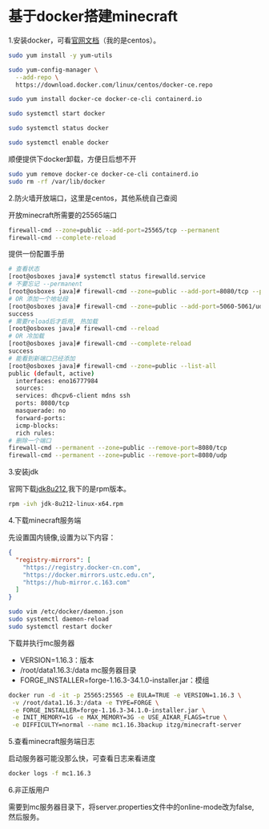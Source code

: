 # 基于docker搭建minecraft

1.安装docker，可看[官网文档](https://docs.docker.com/engine/install/centos/)（我的是centos）。

```sh
sudo yum install -y yum-utils

sudo yum-config-manager \
  --add-repo \
  https://download.docker.com/linux/centos/docker-ce.repo

sudo yum install docker-ce docker-ce-cli containerd.io

sudo systemctl start docker

sudo systemctl status docker

sudo systemctl enable docker
```

顺便提供下docker卸载，方便日后想不开

```sh
sudo yum remove docker-ce docker-ce-cli containerd.io
sudo rm -rf /var/lib/docker
```

2.防火墙开放端口，这里是centos，其他系统自己查阅

开放minecraft所需要的25565端口

```sh
firewall-cmd --zone=public --add-port=25565/tcp --permanent
firewall-cmd --complete-reload
```

提供一份配置手册

```sh
# 查看状态
[root@osboxes java]# systemctl status firewalld.service
# 不要忘记 --permanent
[root@osboxes java]# firewall-cmd --zone=public --add-port=8080/tcp --permanent
# OR 添加一个地址段
[root@osboxes java]# firewall-cmd --zone=public --add-port=5060-5061/udp --permanent
success
# 需要reload后才启用, 热加载
[root@osboxes java]# firewall-cmd --reload
# OR 冷加载
[root@osboxes java]# firewall-cmd --complete-reload
success
# 能看到新端口已经添加
[root@osboxes java]# firewall-cmd --zone=public --list-all
public (default, active)
  interfaces: eno16777984
  sources:
  services: dhcpv6-client mdns ssh
  ports: 8080/tcp
  masquerade: no
  forward-ports:
  icmp-blocks:
  rich rules:
# 删除一个端口
firewall-cmd --permanent --zone=public --remove-port=8080/tcp
firewall-cmd --permanent --zone=public --remove-port=8080/udp
```

3.安装jdk

官网下载[jdk8u212](https://www.oracle.com/java/technologies/javase/javase8u211-later-archive-downloads.html),我下的是rpm版本。

```sh
rpm -ivh jdk-8u212-linux-x64.rpm
```

4.下载minecraft服务端

先设置国内镜像,设置为以下内容：

```json
{
  "registry-mirrors": [
    "https://registry.docker-cn.com",
    "https://docker.mirrors.ustc.edu.cn",
    "https://hub-mirror.c.163.com"
  ]
}
```

```sh
sudo vim /etc/docker/daemon.json
sudo systemctl daemon-reload
sudo systemctl restart docker
```

下载并执行mc服务器

- VERSION=1.16.3：版本
- /root/data1.16.3:/data mc服务器目录
- FORGE_INSTALLER=forge-1.16.3-34.1.0-installer.jar：模组

```sh
docker run -d -it -p 25565:25565 -e EULA=TRUE -e VERSION=1.16.3 \
 -v /root/data1.16.3:/data -e TYPE=FORGE \
 -e FORGE_INSTALLER=forge-1.16.3-34.1.0-installer.jar \
 -e INIT_MEMORY=1G -e MAX_MEMORY=3G -e USE_AIKAR_FLAGS=true \
 -e DIFFICULTY=normal --name mc1.16.3backup itzg/minecraft-server
```

5.查看minecraft服务端日志

启动服务器可能没那么快，可查看日志来看进度

```sh
docker logs -f mc1.16.3
```

6.非正版用户

需要到mc服务器目录下，将server.properties文件中的online-mode改为false,然后服务。

